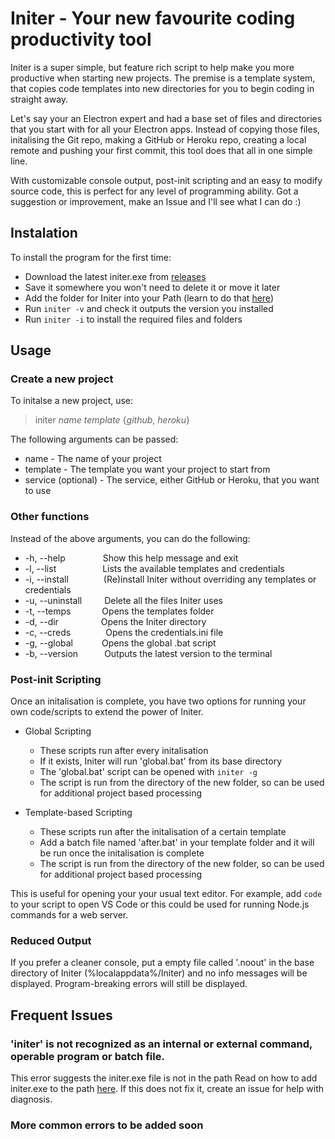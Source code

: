 # Initer - Your new favourite coding productivity tool

Initer is a super simple, but feature rich script to help make you more productive when starting new projects.
The premise is a template system, that copies code templates into new directories for you to begin coding in straight away.

Let's say your an Electron expert and had a base set of files and directories that you start with for all your Electron apps. Instead of copying those files, initalising the Git repo, making a GitHub or Heroku repo, creating a local remote and pushing your first commit, this tool does that all in one simple line. 

With customizable console output, post-init scripting and an easy to modify source code, this is perfect for any level of programming ability. 
Got a suggestion or improvement, make an Issue and I'll see what I can do :)

## Instalation

To install the program for the first time:

- Download the latest initer.exe from [releases](https://github.com/danperks/initer/releases)
- Save it somewhere you won't need to delete it or move it later
- Add the folder for Initer into your Path (learn to do that [here](https://www.architectryan.com/2018/03/17/add-to-the-path-on-windows-10/))
- Run `initer -v` and check it outputs the version you installed
- Run `initer -i` to install the required files and folders

## Usage

### Create a new project

To initalse a new project, use:
> initer *name* *template* {*github*, *heroku*}

The following arguments can be passed:

- name - The name of your project
- template - The template you want your project to start from
- service (optional) - The service, either GitHub or Heroku, that you want to use

### Other functions

Instead of the above arguments, you can do the following:

- -h, --help     Show this help message and exit
- -l, --list      Lists the available templates and credentials
- -i, --install    (Re)install Initer without overriding any templates or credentials
- -u, --uninstall       Delete all the files Initer uses
- -t, --temps     Opens the templates folder
- -d, --dir       Opens the Initer directory
- -c, --creds    Opens the credentials.ini file
- -g, --global    Opens the global .bat script
- -b, --version   Outputs the latest version to the terminal

### Post-init Scripting

Once an initalisation is complete, you have two options for running your own code/scripts to extend the power of Initer.

- Global Scripting
    - These scripts run after every initalisation
    - If it exists, Initer will run 'global.bat' from its base directory
    - The 'global.bat' script can be opened with `initer -g`
    - The script is run from the directory of the new folder, so can be used for additional project based processing

- Template-based Scripting
    - These scripts run after the initalisation of a certain template
    - Add a batch file named 'after.bat' in your template folder and it will be run once the initalisation is complete
    - The script is run from the directory of the new folder, so can be used for additional project based processing

This is useful for opening your your usual text editor. For example, add `code` to your script to open VS Code or this could be used for running Node.js commands for a web server.

### Reduced Output

If you prefer a cleaner console, put a empty file called '.noout' in the base directory of Initer (%localappdata%/Initer) and no info messages will be displayed. Program-breaking errors will still be displayed.

## Frequent Issues

### 'initer' is not recognized as an internal or external command, operable program or batch file. 

This error suggests the initer.exe file is not in the path
Read on how to add initer.exe to the path [here](https://www.architectryan.com/2018/03/17/add-to-the-path-on-windows-10/). If this does not fix it, create an issue for help with diagnosis.

### More common errors to be added soon